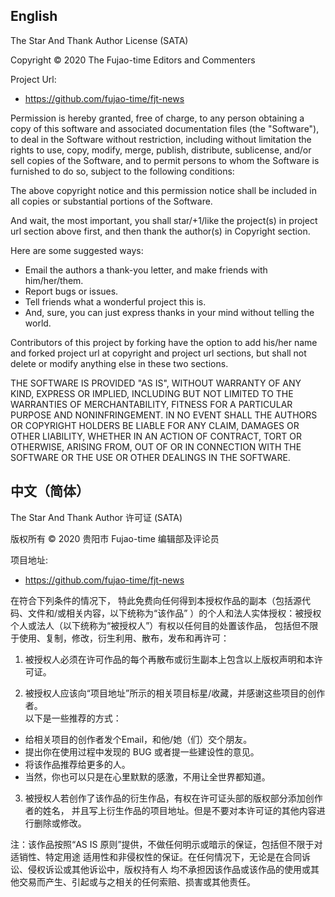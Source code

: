 ## English

The Star And Thank Author License (SATA)

Copyright © 2020 The Fujao-time Editors and Commenters

Project Url: 
- https://github.com/fujao-time/fjt-news

Permission is hereby granted, free of charge, to any person obtaining a copy
of this software and associated documentation files (the "Software"), to deal
in the Software without restriction, including without limitation the rights
to use, copy, modify, merge, publish, distribute, sublicense, and/or sell
copies of the Software, and to permit persons to whom the Software is
furnished to do so, subject to the following conditions:

The above copyright notice and this permission notice shall be included in
all copies or substantial portions of the Software. 

And wait, the most important, you shall star/+1/like the project(s) in project url 
section above first, and then thank the author(s) in Copyright section. 

Here are some suggested ways:

 - Email the authors a thank-you letter, and make friends with him/her/them.
 - Report bugs or issues.
 - Tell friends what a wonderful project this is.
 - And, sure, you can just express thanks in your mind without telling the world.

Contributors of this project by forking have the option to add his/her name and 
forked project url at copyright and project url sections, but shall not delete 
or modify anything else in these two sections.

THE SOFTWARE IS PROVIDED "AS IS", WITHOUT WARRANTY OF ANY KIND, EXPRESS OR
IMPLIED, INCLUDING BUT NOT LIMITED TO THE WARRANTIES OF MERCHANTABILITY,
FITNESS FOR A PARTICULAR PURPOSE AND NONINFRINGEMENT. IN NO EVENT SHALL THE
AUTHORS OR COPYRIGHT HOLDERS BE LIABLE FOR ANY CLAIM, DAMAGES OR OTHER
LIABILITY, WHETHER IN AN ACTION OF CONTRACT, TORT OR OTHERWISE, ARISING FROM,
OUT OF OR IN CONNECTION WITH THE SOFTWARE OR THE USE OR OTHER DEALINGS IN
THE SOFTWARE.

## 中文（简体）

The Star And Thank Author 许可证 (SATA)

版权所有 © 2020 贵阳市 Fujao-time 编辑部及评论员

项目地址: 
- https://github.com/fujao-time/fjt-news

在符合下列条件的情况下，
特此免费向任何得到本授权作品的副本（包括源代码、文件和/或相关内容，以下统称为“该作品”
）的个人和法人实体授权：被授权个人或法人（以下统称为“被授权人”）有权以任何目的处置该作品，
包括但不限于使用、复制，修改，衍生利用、散布，发布和再许可：

1. 被授权人必须在许可作品的每个再散布或衍生副本上包含以上版权声明和本许可证。

2. 被授权人应该向“项目地址”所示的相关项目标星/收藏，并感谢这些项目的创作者。  
以下是一些推荐的方式：
  - 给相关项目的创作者发个Email，和他/她（们）交个朋友。
  - 提出你在使用过程中发现的 BUG 或者提一些建设性的意见。
  - 将该作品推荐给更多的人。
  - 当然，你也可以只是在心里默默的感激，不用让全世界都知道。

3. 被授权人若创作了该作品的衍生作品，有权在许可证头部的版权部分添加创作者的姓名，
并且写上衍生作品的项目地址。但是不要对本许可证的其他内容进行删除或修改。

注：该作品按照“AS IS 原则”提供，不做任何明示或暗示的保证，包括但不限于对适销性、特定用途
适用性和非侵权性的保证。在任何情况下，无论是在合同诉讼、侵权诉讼或其他诉讼中，版权持有人
均不承担因该作品或该作品的使用或其他交易而产生、引起或与之相关的任何索赔、损害或其他责任。